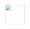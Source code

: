 <span><img src="https://i.ibb.co/tpmVD9p/abdullaharef.png" width="64" height="64" 
style="transition: transform 0.3s; transform: scale(1);" 
onmouseover="this.style.transform='scale(0.9)'" 
onmouseout="this.style.transform='scale(1)'" /></span>